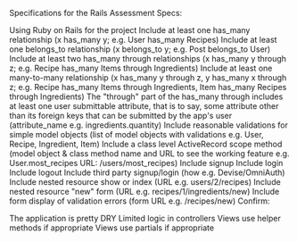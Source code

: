 Specifications for the Rails Assessment
Specs:

 Using Ruby on Rails for the project
 Include at least one has_many relationship (x has_many y; e.g. User has_many Recipes)
 Include at least one belongs_to relationship (x belongs_to y; e.g. Post belongs_to User)
 Include at least two has_many through relationships (x has_many y through z; e.g. Recipe has_many Items through Ingredients)
 Include at least one many-to-many relationship (x has_many y through z, y has_many x through z; e.g. Recipe has_many Items through Ingredients, Item has_many Recipes through Ingredients)
 The "through" part of the has_many through includes at least one user submittable attribute, that is to say, some attribute other than its foreign keys that can be submitted by the app's user (attribute_name e.g. ingredients.quantity)
 Include reasonable validations for simple model objects (list of model objects with validations e.g. User, Recipe, Ingredient, Item)
 Include a class level ActiveRecord scope method (model object & class method name and URL to see the working feature e.g. User.most_recipes URL: /users/most_recipes)
 Include signup
 Include login
 Include logout
 Include third party signup/login (how e.g. Devise/OmniAuth)
 Include nested resource show or index (URL e.g. users/2/recipes)
 Include nested resource "new" form (URL e.g. recipes/1/ingredients/new)
 Include form display of validation errors (form URL e.g. /recipes/new)
Confirm:

 The application is pretty DRY
 Limited logic in controllers
 Views use helper methods if appropriate
 Views use partials if appropriate